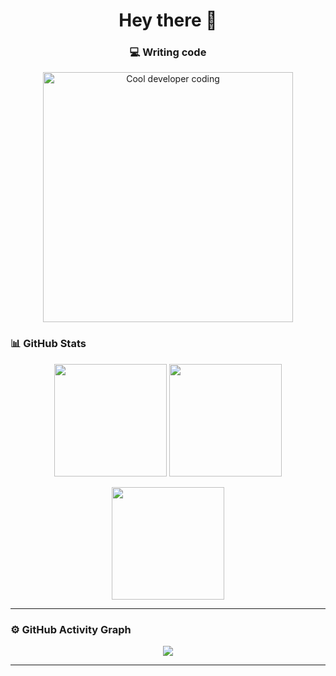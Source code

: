 <h1 align="center">Hey there 👋 </h1>
<h3 align="center">💻 Writing code</h3>

<p align="center">
  <img src="https://media0.giphy.com/media/v1.Y2lkPTc5MGI3NjExdzlubXhwOW1kODJsNTNkZ2lwNm5mMzJibWJoYXZjMnhpazdzNHRoeCZlcD12MV9pbnRlcm5hbF9naWZfYnlfaWQmY3Q9Zw/de5bARu0SsXiU/giphy.gif" width="400" alt="Cool developer coding"/>
</p>

### 📊 GitHub Stats

<p align="center">
  <img src="https://github-readme-stats.vercel.app/api?username=CodewVivek&show_icons=true&theme=radical" height="180em"/>
  <img src="https://github-readme-stats.vercel.app/api/top-langs/?username=CodewVivek&layout=compact&theme=radical" height="180em"/>
</p>

<p align="center">
  <img src="https://github-readme-streak-stats.herokuapp.com/?user=CodewVivek&theme=radical" height="180em" />
</p>

---

### ⚙️ GitHub Activity Graph

<p align="center">
  <img src="https://github-readme-activity-graph.vercel.app/graph?username=CodewVivek&theme=github-compact" />
</p>

---
